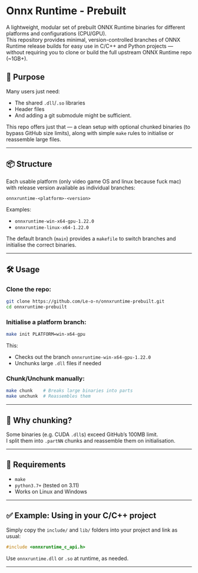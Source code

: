 # Onnx Runtime - Prebuilt

A lightweight, modular set of prebuilt ONNX Runtime binaries for different platforms and configurations (CPU/GPU).  
This repository provides minimal, version-controlled branches of ONNX Runtime release builds for easy use in C/C++ and Python projects — without requiring you to clone or build the full upstream ONNX Runtime repo (~1GB+).

## 🎯 Purpose

Many users just need:
- The shared `.dll`/`.so` libraries
- Header files
- And adding a git submodule might be sufficient.

This repo offers just that — a clean setup with optional chunked binaries (to bypass GitHub size limits), along with simple `make` rules to initialise or reassemble large files.

---

## 📦 Structure

Each usable platform (only video game OS and linux because fuck mac) with release version available as individual branches:
```
onnxruntime-<platform>-<version>
```

Examples:
- `onnxruntime-win-x64-gpu-1.22.0`
- `onnxruntime-linux-x64-1.22.0`

The default branch (`main`) provides a `makefile` to switch branches and initialise the correct binaries.

---

## 🛠 Usage

### Clone the repo:
```bash
git clone https://github.com/Le-o-n/onnxruntime-prebuilt.git
cd onnxruntime-prebuilt
```

### Initialise a platform branch:
```bash
make init PLATFORM=win-x64-gpu
```

This:
- Checks out the branch `onnxruntime-win-x64-gpu-1.22.0`
- Unchunks large `.dll` files if needed

### Chunk/Unchunk manually:
```bash
make chunk    # Breaks large binaries into parts
make unchunk  # Reassembles them
```

---

## 🧩 Why chunking?

Some binaries (e.g. CUDA `.dll`s) exceed GitHub’s 100MB limit.  
I split them into `.partNN` chunks and reassemble them on initialisation.

---

## 🧰 Requirements

- `make`
- `python3.7+` (tested on 3.11)
- Works on Linux and Windows

---

## ✅ Example: Using in your C/C++ project

Simply copy the `include/` and `lib/` folders into your project and link as usual:

```c
#include <onnxruntime_c_api.h>
```

Use `onnxruntime.dll` or `.so` at runtime, as needed.

---


